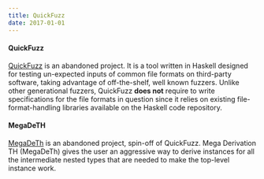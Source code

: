 ```yaml
---
title: QuickFuzz
date: 2017-01-01
---
```

#### QuickFuzz

[QuickFuzz](https://github.com/CIFASIS/QuickFuzz) is an abandoned project. It is a tool written in Haskell
designed for testing un-expected inputs of common file formats on third-party
software, taking advantage of off-the-shelf, well known fuzzers. Unlike other
generational fuzzers, QuickFuzz **does not** require to write specifications for the
file formats in question since it relies on existing file-format-handling
libraries available on the Haskell code repository.

#### MegaDeTH

[MegaDeTh](https://github.com/CIFASIS/Megadeth) is an abandoned project, spin-off of QuickFuzz.
Mega Derivation TH (MegaDeTh) gives the user an aggressive way to derive
instances for all the intermediate nested types that are needed to make the
top-level instance work.
